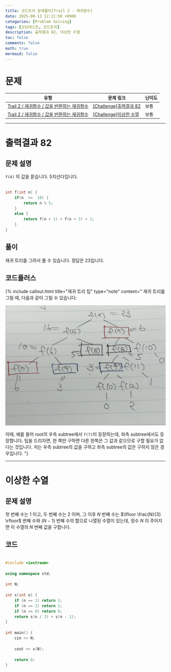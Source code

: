 ```yaml
---
title: 코드트리 문제풀이[Trail 2 - 재귀함수]
date: 2025-08-13 12:11:50 +0900
categories: [Problem Solving]
tags: [코딩테스트, 코드트리]
description: 출력결과 82, 이상한 수열
toc: false
comments: false
math: true
mermaid: false
---
```


# 문제

| 유형 | 문제 링크 | 난이도 |
| --- | --- | --- |
| [Trail 2 / 재귀함수 / 값을 반환하는 재귀함수](https://www.codetree.ai/trail-info/novice-mid/) | [[Challenge]출력결과 82](https://www.codetree.ai/trails/complete/curated-cards/challenge-reading-k201839/) | 보통 |
| [Trail 2 / 재귀함수 / 값을 반환하는 재귀함수](https://www.codetree.ai/trail-info/novice-mid/) | [[Challenge]이상한 수열](https://www.codetree.ai/trails/complete/curated-cards/challenge-a-strange-sequence/) | 보통 |

---------------------------------------

# 출력결과 82

## 문제 설명

`f(4)` 의 값을 묻습니다. 5지선다입니다.

```cpp

int f(int n) {  
    if(n  >=  10) {    
        return n % 5;   
    }  
    else {     
        return f(n + 1) + f(n + 3) + 1;
    }
}


```

## 풀이

재귀 트리를 그려서 풀 수 있습니다. 정답은 23입니다.

## 코드플러스

{% include callout.html title="재귀 트리 팁" type="note" content="
재귀 트리를 그릴 때, 다음과 같이 그릴 수 있습니다:

![recursion-tree](/assets/post_assets/tree.jpg)

이때, 예를 들어 root의 우측 subtree에서 `f(7)`이 등장하는데, 좌측 subtree에서도 등장합니다. 팁을 드리자면, 한 쪽만 구하면 다른 한쪽은 그 값과 같으므로 구할 필요가 없다는 것입니다. 저는 우측 subtree의 값을 구하고 좌측 subtree의 값은 구하지 않은 경우입니다.
"}

---------------------------------------

# 이상한 수열

## 문제 설명

첫 번째 수는 $1$ 이고, 두 번째 수는 $2$ 이며, 그 이후 $N$ 번째 수는 $\lfloor \frac{N}{3} \rfloor$ 번째 수와 $(N - 1)$ 번째 수의 합으로 나열된 수열이 있는데, 정수 $N$ 이 주어지면 이 수열의 $N$ 번째 값을 구합니다.

## 코드

```cpp

#include <iostream>

using namespace std;

int N;

int s(int n) {
    if (n == 1) return 1;
    if (n == 2) return 2;
    if (n <= 0) return 0;
    return s(n / 3) + s(n - 1);
}

int main() {
    cin >> N;

    cout << s(N);

    return 0;
}

```

